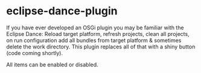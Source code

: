 # eclipse-dance-plugin

If you have ever developed an OSGi plugin you may be familiar with the Eclipse Dance:
Reload target platform, refresh projects, clean all projects, on run configuration add all bundles from target platform & sometimes delete the work directory.
This plugin replaces all of that with a shiny button (code coming shortly).

All items can be enabled or disabled.

